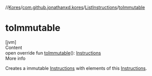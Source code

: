 //[Kores](../../index.md)/[com.github.jonathanxd.kores](../index.md)/[ListInstructions](index.md)/[toImmutable](to-immutable.md)



# toImmutable  
[jvm]  
Content  
open override fun [toImmutable](to-immutable.md)(): [Instructions](../-instructions/index.md)  
More info  


Creates a immutable [Instructions](../-instructions/index.md) with elements of this [Instructions](../-instructions/index.md).

  



